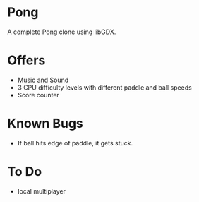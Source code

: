 # Pong
A complete Pong clone using libGDX.

# Offers
* Music and Sound
* 3 CPU difficulty levels with different paddle and ball speeds
* Score counter

# Known Bugs
* If ball hits edge of paddle, it gets stuck.

# To Do
* local multiplayer
